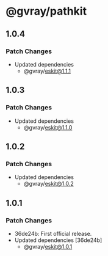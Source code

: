 # @gvray/pathkit

## 1.0.4

### Patch Changes

- Updated dependencies
  - @gvray/eskit@1.1.1

## 1.0.3

### Patch Changes

- Updated dependencies
  - @gvray/eskit@1.1.0

## 1.0.2

### Patch Changes

- Updated dependencies
  - @gvray/eskit@1.0.2

## 1.0.1

### Patch Changes

- 36de24b: First official release.
- Updated dependencies [36de24b]
  - @gvray/eskit@1.0.1
